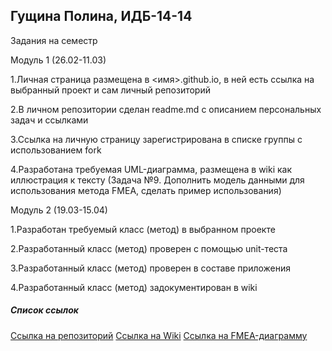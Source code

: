 <h2>Гущина Полина, ИДБ-14-14</h2> 

Задания на семестр 

Модуль 1 (26.02-11.03)

1.Личная страница размещена в <имя>.github.io, в ней есть ссылка на выбранный проект и сам личный репозиторий

2.В личном репозитории сделан readme.md с описанием персональных задач и ссылками

3.Ссылка на личную страницу зарегистрирована в списке группы с использованием fork

4.Разработана требуемая UML-диаграмма, размещена в wiki как иллюстрация к тексту
(Задача №9. Дополнить модель данными для использования метода FMEA, сделать пример использования)

Модуль 2 (19.03-15.04)

1.Разработан требуемый класс (метод) в выбранном проекте

2.Разработанный класс (метод) проверен с помощью unit-теста

3.Разработанный класс (метод) проверен в составе приложения

4.Разработанный класс (метод) задокументирован в wiki

 <h5>Список ссылок</h5>

  <a href="https://github.com/norowaretta/norowaretta">Ссылка на репозиторий</a>
<a href="https://github.com/norowaretta/norowaretta/wiki">Ссылка на Wiki</a>
<a href="https://github.com/norowaretta/norowaretta/wiki/FMEA-%D0%B4%D0%B8%D0%B0%D0%B3%D1%80%D0%B0%D0%BC%D0%BC%D0%B0">Ссылка на FMEA-диаграмму</a>
